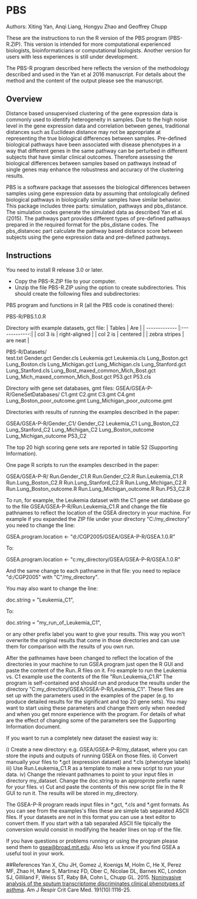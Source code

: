 # PBS
Authors: Xiting Yan, Anqi Liang, Hongyu Zhao and Geoffrey Chupp

These are the instructions to run the R version of the PBS program (PBS-R.ZIP). This version is intended for more computational experienced biologists, bioinformaticians or computational biologists. Another version for users with less experiences is still under development.

The PBS-R program described here reflects the version of the methodology described and used in the Yan et al 2016 manuscript. For details about the method and the content of the output please see the manuscript.


## Overview
Distance based unsupervised clustering of the gene expression data is commonly used to identify heterogeneity in samples. Due to the high noise level in the gene expression data and correlation between genes, traditional distances such as Euclidean distance may not be appropriate at representing the true biological differences between samples. Pre-defined biological pathways have been associated with disease phenotypes in a way that different genes in the same pathway can be perturbed in different subjects that have similar clinical outcomes. Therefore assessing the biological differences between samples based on pathways instead of single genes may enhance the robustness and accuracy of the clustering results. 

PBS is a software package that assesses the biological differences between samples using gene expression data by assuming that ontologically defined biological pathways in biologically similar samples have similar behavior. This package includes three parts: simulation, pathways and pbs_distance. The simulation codes generate the simulated data as described Yan et al. (2015). The pathways part provides different types of pre-defined pathways prepared in the required format for the pbs_distane codes. The pbs_distancec part calculate the pathway based distance score between subjects using the gene expression data and pre-defined pathways. 

## Instructions
You need to install R release 3.0 or later.
- Copy the PBS-R.ZIP file to your computer. 
- Unzip the file PBS-R.ZIP using the option to create subdirectories.
  This should create the following files and subdirectories:

PBS program and functions in R (all the PBS code is conatined there):

PBS-R/PBS.1.0.R        

Directory with example datasets, gct file:
| Tables        | Are           |
| ------------- |:-------------:|
| col 3 is      | right-aligned |
| col 2 is      | centered      |
| zebra stripes | are neat      |

  PBS-R/Datasets/        
                        test.txt
                         Gender.gct
                         Gender.cls
                         Leukemia.gct
                         Leukemia.cls
                         Lung_Boston.gct
                         Lung_Boston.cls
                         Lung_Michigan.gct
                         Lung_Michigan.cls
                         Lung_Stanford.gct
                         Lung_Stanford.cls
                         Lung_Bost_maxed_common_Mich_Bost.gct
                         Lung_Mich_maxed_common_Mich_Bost.gct
                         P53.gct
                         P53.cls

Directory with gene set databases, gmt files:
  GSEA/GSEA-P-R/GeneSetDatabases/
                                 C1.gmt
                                 C2.gmt
                                 C3.gmt
                                 C4.gmt
                                 Lung_Boston_poor_outcome.gmt
                                 Lung_Michigan_poor_outcome.gmt

Directories with results of running the examples described in the paper:

  GSEA/GSEA-P-R/Gender_C1/
                          Gender_C2
                          Leukemia_C1
                          Lung_Boston_C2
                          Lung_Stanford_C2 
                          Lung_Michigan_C2
                          Lung_Boston_outcome 
                          Lung_Michigan_outcome
                          P53_C2

The top 20 high scoring gene sets are reported in table S2 (Supporting Information).

One page R scripts to run the examples described in the paper:

  GSEA/GSEA-P-R/
                Run.Gender_C1.R
                Run.Gender_C2.R
                Run.Leukemia_C1.R
                Run.Lung_Boston_C2.R
                Run.Lung_Stanford_C2.R
                Run.Lung_Michigan_C2.R
                Run.Lung_Boston_outcome.R
                Run.Lung_Michigan_outcome.R
                Run.P53_C2.R

To run, for example, the Leukemia dataset with the C1 gene set database go to the file GSEA/GSEA-P-R/Run.Leukemia_C1.R and change the file pathnames to reflect the location of the GSEA directory in your machine. For example if you expanded the ZIP file under your directory "C:/my_directory" you need to change the line: 

GSEA.program.location <- "d:/CGP2005/GSEA/GSEA-P-R/GSEA.1.0.R"  

To:

GSEA.program.location <- "c:my_directory/GSEA/GSEA-P-R/GSEA.1.0.R"

 And the same change to each pathname in that file: you need to replace "d:/CGP2005" with "C"/my_directory".

 You may also want to change the line:

doc.string            = "Leukemia_C1",

To:

doc.string            = "my_run_of_Leukemia_C1",

or any other prefix label you want to give your results. This way you won't overwrite the original results that come in those directories and can use them for comparison with the results of you own run. 

After the pathnames have been changed to reflect the location of the directories in your machine to run GSEA program just open the R GUI and paste the content of the Run.<example>.R files on it.  Fro example to run the Leukemia vs. C1 example use the contents of the file "Run.Leukemia_C1.R" The program is self-contained and should run and produce the results under the directory "C:my_directory/GSEA/GSEA-P-R/Leukemia_C1". These files are set up with the parameters used in the examples of the paper (e.g. to produce detailed results for the significant and top 20 gene sets). You may want to start using these parameters and change them only when needed and when you get mnore experience with the program. For details of what are the effect of changing some of the parameters see the Supporting Information document.

If you want to run a completely new dataset the easiest way is:

i) Create a new directory: e.g. GSEA/GSEA-P-R/my_dataset, where you can store the inputs and outputs of running GSEA on those files. 
ii) Convert manually your files to *.gct (expression dataset) and *.cls (phenotype labels)
iii) Use Run.Leukemia_C1.R as a template to make a new script to run your data.
iv) Change the relevant pathnames to point to your input files in directory my_dataset. Change the doc.string to an approprote prefix name for your files.
v) Cut and paste the contents of this new script file in the R GUI to run it. The results will be stored in my_directory.

The GSEA-P-R program reads input files in *.gct, *.cls and *.gmt formats. As you can see from the examples's files these are simple tab separated ASCII files. If your datasets are not in this format you can use a text editor to convert them. If you start with a tab separated ASCII file tipically the conversion would consist in  modifying the header lines on top of the file.

If you have questions or problems running or using the program please  send them to gsea@broad.mit.edu. Also lets us know if you find GSEA a useful tool in your work.





##References
Yan X, Chu JH, Gomez J, Koenigs M, Holm C, He X, Perez MF, Zhao H, Mane S, Martinez FD, Ober C, Nicolae DL, Barnes KC, London SJ, Gilliland F, Weiss ST, Raby BA, Cohn L, Chupp GL. 2015. [Noninvasive analysis of the sputum transcriptome discriminates clinical phenotypes of asthma](http://www.ncbi.nlm.nih.gov/pmc/articles/PMC4451618/). Am J Respir Crit Care Med. 191(10):1116-25. 
